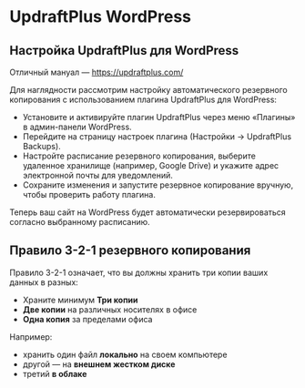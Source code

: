 # UpdraftPlus WordPress

## Настройка UpdraftPlus для WordPress 

Отличный мануал — https://updraftplus.com/

Для наглядности рассмотрим настройку автоматического резервного копирования с использованием плагина UpdraftPlus 
для WordPress:
- Установите и активируйте плагин UpdraftPlus через меню «Плагины» в админ-панели WordPress.
- Перейдите на страницу настроек плагина (Настройки → UpdraftPlus Backups).
- Настройте расписание резервного копирования, выберите удаленное хранилище (например, Google Drive) и укажите адрес электронной почты для уведомлений.
- Сохраните изменения и запустите резервное копирование вручную, чтобы проверить работу плагина.

Теперь ваш сайт на WordPress будет автоматически резервироваться согласно выбранному расписанию.


## Правило 3-2-1 резервного копирования

Правило 3-2-1 означает, что вы должны хранить три копии ваших данных в разных:  
- Храните минимум **Три копии**
- **Две копии** на различных носителях в офисе
- **Одна копия** за пределами офиса

Например:
- хранить один файл **локально** на своем компьютере
- другой — на **внешнем жестком диске**
- третий **в облаке**
